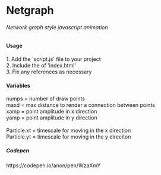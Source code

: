 # Netgraph
<h6>Network graph style javascript animation<h6>

<h4>Usage</h4>
1. Add the `script.js' file to your project<br>
2. Include the <body> of 'index.html'<br>
3. Fix any references as necessary<br>

<h4>Variables</h4>

numps = number of draw points<br>
maxd = max distance to render a connection between points<br>
xamp = point amplitude in x direction<br>
yamp = point amplitude in y direction<br>
<br>
Particle.xt = timescale for moving in the x direction<br>
Particle.yt = timescale for moving in the y direciton

<h5>Codepen</h5> https://codepen.io/anon/pen/WzaXmY
